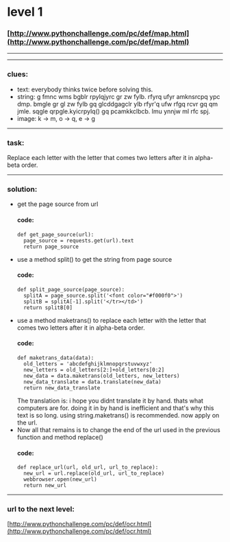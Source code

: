 # level 1
### [http://www.pythonchallenge.com/pc/def/map.html](http://www.pythonchallenge.com/pc/def/map.html)

---

---

### clues:
 - text: everybody thinks twice before solving this.
 - string: g fmnc wms bgblr rpylqjyrc gr zw fylb. rfyrq ufyr amknsrcpq ypc dmp. bmgle gr gl zw fylb gq glcddgagclr ylb rfyr'q ufw rfgq rcvr gq qm jmle. sqgle qrpgle.kyicrpylq() gq pcamkkclbcb. lmu ynnjw ml rfc spj.
 - image: k -> m, o -> q, e -> g
---

### task:
Replace each letter with the letter that comes two letters after it in alpha-beta order.

---
### solution:
- get the page source from url
    #### code: 
    ```
    def get_page_source(url):
      page_source = requests.get(url).text
      return page_source
  ```
- use a method split() to get the string from page source
  #### code:
  ```
  def split_page_source(page_source):
    splitA = page_source.split('<font color="#f000f0">')
    splitB = splitA[-1].split('</tr></td>')
    return splitB[0]
  ```
- use a method maketrans() to replace each letter with the letter that comes two letters after it in alpha-beta order.
  #### code:
  ```
  def maketrans_data(data):
    old_letters = 'abcdefghijklmnopqrstuvwxyz'
    new_letters = old_letters[2:]+old_letters[0:2]
    new_data = data.maketrans(old_letters, new_letters)
    new_data_translate = data.translate(new_data)
    return new_data_translate
  ```
  The translation is: i hope you didnt translate it by hand. thats what computers are for. doing it in by hand is inefficient and that's why this text is so long. using string.maketrans() is recommended. now apply on the url.
- Now all that remains is to change the end of the url used in the previous function and method replace()
  #### code:
  ```
  def replace_url(url, old_url, url_to_replace):
    new_url = url.replace(old_url, url_to_replace)
    webbrowser.open(new_url)
    return new_url
  ```
 ---

### url to the next level:
 [http://www.pythonchallenge.com/pc/def/ocr.html](http://www.pythonchallenge.com/pc/def/ocr.html)

    
